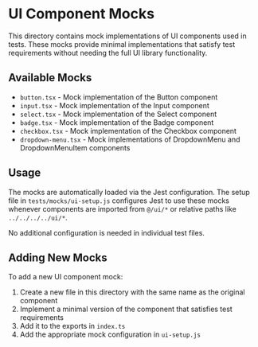 # UI Component Mocks

This directory contains mock implementations of UI components used in tests. These mocks provide minimal implementations that satisfy test requirements without needing the full UI library functionality.

## Available Mocks

- `button.tsx` - Mock implementation of the Button component
- `input.tsx` - Mock implementation of the Input component
- `select.tsx` - Mock implementation of the Select component
- `badge.tsx` - Mock implementation of the Badge component
- `checkbox.tsx` - Mock implementation of the Checkbox component
- `dropdown-menu.tsx` - Mock implementations of DropdownMenu and DropdownMenuItem components

## Usage

The mocks are automatically loaded via the Jest configuration. The setup file in `tests/mocks/ui-setup.js` configures Jest to use these mocks whenever components are imported from `@/ui/*` or relative paths like `../../../../ui/*`.

No additional configuration is needed in individual test files.

## Adding New Mocks

To add a new UI component mock:

1. Create a new file in this directory with the same name as the original component
2. Implement a minimal version of the component that satisfies test requirements
3. Add it to the exports in `index.ts`
4. Add the appropriate mock configuration in `ui-setup.js`
